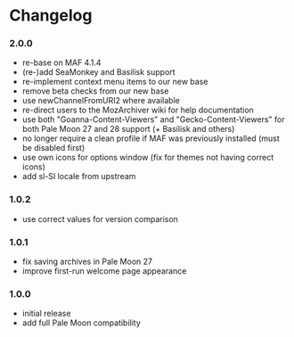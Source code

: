 # Changelog

### 2.0.0
- re-base on MAF 4.1.4
- (re-)add SeaMonkey and Basilisk support
- re-implement context menu items to our new base
- remove beta checks from our new base
- use newChannelFromURI2 where available
- re-direct users to the MozArchiver wiki for help documentation
- use both "Goanna-Content-Viewers" and "Gecko-Content-Viewers" for both Pale Moon 27 and 28 support (+ Basilisk and others)
- no longer require a clean profile if MAF was previously installed (must be disabled first)
- use own icons for options window (fix for themes not having correct icons)
- add sl-SI locale from upstream

### 1.0.2
- use correct values for version comparison

### 1.0.1
- fix saving archives in Pale Moon 27
- improve first-run welcome page appearance

### 1.0.0
- initial release
- add full Pale Moon compatibility